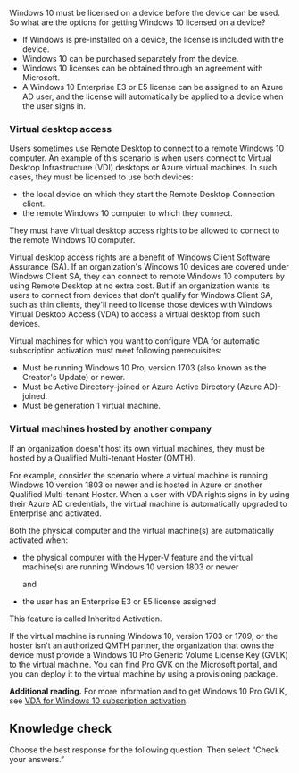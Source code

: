 Windows 10 must be licensed on a device before the device can be used. So what are the options for getting Windows 10 licensed on a device?

 -  If Windows is pre-installed on a device, the license is included with the device.
 -  Windows 10 can be purchased separately from the device.
 -  Windows 10 licenses can be obtained through an agreement with Microsoft.
 -  A Windows 10 Enterprise E3 or E5 license can be assigned to an Azure AD user, and the license will automatically be applied to a device when the user signs in.

### Virtual desktop access

Users sometimes use Remote Desktop to connect to a remote Windows 10 computer. An example of this scenario is when users connect to Virtual Desktop Infrastructure (VDI) desktops or Azure virtual machines. In such cases, they must be licensed to use both devices:

 -  the local device on which they start the Remote Desktop Connection client.
 -  the remote Windows 10 computer to which they connect.

They must have Virtual desktop access rights to be allowed to connect to the remote Windows 10 computer.

Virtual desktop access rights are a benefit of Windows Client Software Assurance (SA). If an organization's Windows 10 devices are covered under Windows Client SA, they can connect to remote Windows 10 computers by using Remote Desktop at no extra cost. But if an organization wants its users to connect from devices that don't qualify for Windows Client SA, such as thin clients, they'll need to license those devices with Windows Virtual Desktop Access (VDA) to access a virtual desktop from such devices.

Virtual machines for which you want to configure VDA for automatic subscription activation must meet following prerequisites:

 -  Must be running Windows 10 Pro, version 1703 (also known as the Creator's Update) or newer.
 -  Must be Active Directory-joined or Azure Active Directory (Azure AD)-joined.
 -  Must be generation 1 virtual machine.

### Virtual machines hosted by another company

If an organization doesn't host its own virtual machines, they must be hosted by a Qualified Multi-tenant Hoster (QMTH).

For example, consider the scenario where a virtual machine is running Windows 10 version 1803 or newer and is hosted in Azure or another Qualified Multi-tenant Hoster. When a user with VDA rights signs in by using their Azure AD credentials, the virtual machine is automatically upgraded to Enterprise and activated.

Both the physical computer and the virtual machine(s) are automatically activated when:

 -  the physical computer with the Hyper-V feature and the virtual machine(s) are running Windows 10 version 1803 or newer

    and

 -  the user has an Enterprise E3 or E5 license assigned

This feature is called Inherited Activation.

If the virtual machine is running Windows 10, version 1703 or 1709, or the hoster isn't an authorized QMTH partner, the organization that owns the device must provide a Windows 10 Pro Generic Volume License Key (GVLK) to the virtual machine. You can find Pro GVK on the Microsoft portal, and you can deploy it to the virtual machine by using a provisioning package.

**Additional reading.** For more information and to get Windows 10 Pro GVLK, see [VDA for Windows 10 subscription activation](/windows/deployment/vda-subscription-activation).

## Knowledge check

Choose the best response for the following question. Then select “Check your answers.”